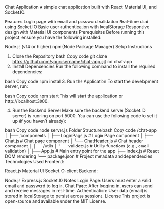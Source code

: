 Chat Application
A simple chat application built with React, Material UI, and Socket.IO.

Features
Login page with email and password validation
Real-time chat using Socket.IO
Basic user authentication with localStorage
Responsive design with Material UI components
Prerequisites
Before running this project, ensure you have the following installed:

Node.js (v14 or higher)
npm (Node Package Manager)
Setup Instructions
1. Clone the Repository
bash
Copy code
git clone https://github.com/yourusername/chat-app.git
cd chat-app
2. Install Dependencies
Run the following command to install the required dependencies:

bash
Copy code
npm install
3. Run the Application
To start the development server, run:

bash
Copy code
npm start
This will start the application on http://localhost:3000.

4. Run the Backend Server
Make sure the backend server (Socket.IO server) is running on port 5000. You can use the following code to set it up (if you haven’t already):

bash
Copy code
node server.js
Folder Structure
bash
Copy code
/chat-app
│
├── /components
│   ├── LoginPage.js      # Login Page component
│   ├── Chat.js           # Chat page component
│   └── ChatHeader.js     # Chat header component
│
├── /utils
│   └── validate.js       # Utility functions (e.g., email validation)
│
├── App.js                # Main entry point for the app
├── index.js              # React DOM rendering
└── package.json          # Project metadata and dependencies
Technologies Used
Frontend:

React.js
Material UI
Socket.IO-client
Backend:

Node.js
Express.js
Socket.IO
Notes
Login Page: Users must enter a valid email and password to log in.
Chat Page: After logging in, users can send and receive messages in real-time.
Authentication: User data (email) is stored in localStorage to persist across sessions.
License
This project is open-source and available under the MIT License.
